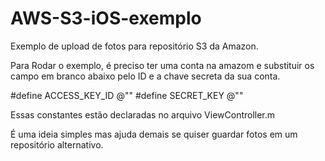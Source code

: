 AWS-S3-iOS-exemplo
==================

Exemplo de upload de fotos para repositório S3 da Amazon.

Para Rodar o exemplo, é preciso ter uma conta na amazom e substituir os campo em branco abaixo pelo ID e a chave secreta da sua conta.

#define ACCESS_KEY_ID          @""
#define SECRET_KEY             @""

Essas constantes estão declaradas no arquivo ViewController.m

É uma ideia simples mas ajuda demais se quiser guardar fotos em um repositório alternativo.
